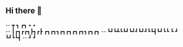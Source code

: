 ## Hi there 👋

--  ┳     ┓  ┏┓    •        •    
--  ┃┏┓┏┏┓┣┓┏┣ ┏┓┏┓┓┏┓┏┓┏┓┏┓┓┏┓┏┓
-- ┗┛┗┻┗┗┛┗┛┛┗┛┛┗┗┫┗┛┗┗ ┗ ┛ ┗┛┗┗┫
--                ┛             ┛



<!--
**jjacobstech/jjacobstech** is a ✨ _special_ ✨ repository because its `README.md` (this file) appears on your GitHub profile.

Here are some ideas to get you started:

- 🔭 I’m currently working on ...
- 🌱 I’m currently learning ...
- 👯 I’m looking to collaborate on ...
- 🤔 I’m looking for help with ...
- 💬 Ask me about ...
- 📫 How to reach me: ...
- 😄 Pronouns: ...
- ⚡ Fun fact: ...
-->
